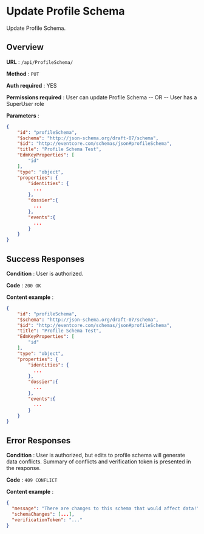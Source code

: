 # Update Profile Schema

Update Profile Schema.

## Overview

**URL** : `/api/ProfileSchema/`

**Method** : `PUT`

**Auth required** : YES

**Permissions required** : User can update Profile Schema -- OR -- User has a SuperUser role

**Parameters** :

```json
{
    "id": "profileSchema",
    "$schema": "http://json-schema.org/draft-07/schema",
    "$id": "http://eventcore.com/schemas/json#profileSchema",
    "title": "Profile Schema Test",
    "EdmKeyProperties": [
        "id"
    ],
    "type": "object",
    "properties": {
        "identities": {
          ...
        },
        "dossier":{
          ...
        },
        "events":{
          ...
        }
    }
}
```

## Success Responses

**Condition** : User is authorized.

**Code** : `200 OK`

**Content example** :

```json
{
    "id": "profileSchema",
    "$schema": "http://json-schema.org/draft-07/schema",
    "$id": "http://eventcore.com/schemas/json#profileSchema",
    "title": "Profile Schema Test",
    "EdmKeyProperties": [
        "id"
    ],
    "type": "object",
    "properties": {
        "identities": {
          ...
        },
        "dossier":{
          ...
        },
        "events":{
          ...
        }
    }
}
```

## Error Responses

**Condition** : User is authorized, but edits to profile schema will generate data conflicts. Summary of conflicts and verification token is presented in the response.

**Code** : `409 CONFLICT`

**Content example** :

```json
{
  "message": "There are changes to this schema that would affect data!",
  "schemaChanges": [...],
  "verificationToken": "..."
}
```
